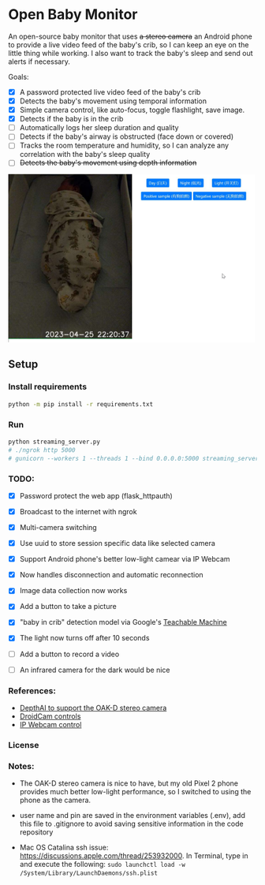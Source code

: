 # Open Baby Monitor

An open-source baby monitor that uses ~~a stereo camera~~ an Android phone to provide a live video feed of the baby's crib, so I can keep an eye on the little thing while working. I also want to track the baby's sleep and send out alerts if necessary.

Goals:
 - [x] A password protected live video feed of the baby's crib
 - [x] Detects the baby's movement using temporal information
 - [x] Simple camera control, like auto-focus, toggle flashlight, save image.
 - [x] Detects if the baby is in the crib
 - [ ] Automatically logs her sleep duration and quality
 - [ ] Detects if the baby's airway is obstructed (face down or covered)
 - [ ] Tracks the room temperature and humidity, so I can analyze any correlation with the baby's sleep quality
 - [ ] ~~Detects the baby's movement using depth information~~

<img src="assets/interface_demo.jpg" alt="web interface" width="500px">

## Setup

### Install requirements
```bash
python -m pip install -r requirements.txt
```

### Run

```bash
python streaming_server.py
# ./ngrok http 5000
# gunicorn --workers 1 --threads 1 --bind 0.0.0.0:5000 streaming_server:app
```

### TODO:
 - [x] Password protect the web app (flask_httpauth)
 - [x] Broadcast to the internet with ngrok
 - [x] Multi-camera switching
 - [x] Use uuid to store session specific data like selected camera
 - [x] Support Android phone's better low-light camear via IP Webcam
 - [x] Now handles disconnection and automatic reconnection
 - [x] Image data collection now works
 - [x] Add a button to take a picture
 - [x] "baby in crib" detection model via Google's [Teachable Machine](https://teachablemachine.withgoogle.com/)
 - [x] The light now turns off after 10 seconds
 - [ ] Add a button to record a video
 - [ ] An infrared camera for the dark would be nice


### References:
 - [DepthAI to support the OAK-D stereo camera](https://docs.luxonis.com/en/latest/pages/tutorials/first_steps/#first-steps-with-depthai)
 - [DroidCam controls](https://github.com/AiueoABC/Play_with_DroidCam/blob/master/capture.py)
 - [IP Webcam control](https://community.home-assistant.io/t/android-ip-webcam-as-a-camera-plus-sensors/10566)

### License


### Notes:

 - The OAK-D stereo camera is nice to have, but my old Pixel 2 phone provides much better low-light performance, so I switched to using the phone as the camera.

 - user name and pin are saved in the environment variables (.env), add this file to .gitignore to avoid saving sensitive information in the code repository

 - Mac OS Catalina ssh issue: https://discussions.apple.com/thread/253932000. In Terminal, type in and execute the following: `sudo launchctl load -w /System/Library/LaunchDaemons/ssh.plist`
